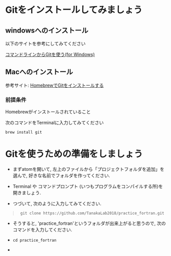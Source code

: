 # Gitをインストールしてみましょう

## windowsへのインストール

以下のサイトを参考にしてみてください

[コマンドラインからGitを使う(for Windows)](https://qiita.com/taiponrock/items/632c117220e57d555099P)

## Macへのインストール
参考サイト: [HomebrewでGitをインストールする](https://qiita.com/micheleno13/items/133aee005ae37c28960e)

### 前提条件
Homebrewがインストールされていること

次のコマンドをTerminalに入力してみてください

`
  brew install git
`

# Gitを使うための準備をしましょう

* まずatomを開いて, 左上のファイルから「プロジェクトフォルダを追加」を選んで, 好きな名前でフォルダを作ってください.

* Terminal や コマンドプロンプト (いつもプログラムをコンパイルする所)を開きましょう.

* つづいて, 次のように入力してみてください.

> ` git clone https://github.com/TanakaLab2018/practice_fortran.git`

* そうすると, 'practice_fortran'というフォルダが出来上がると思うので, 次のコマンドを入力してください.

* ` cd practice_fortran `

*
